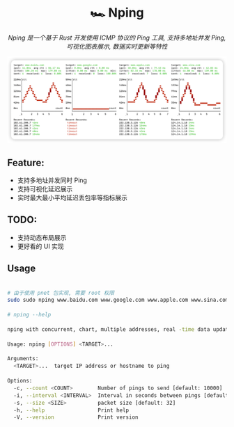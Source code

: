 
<h1 align="center"> 🏎 Nping </h1>
<p align="center">
    <em>Nping 是一个基于 Rust 开发使用 ICMP 协议的 Ping 工具, 支持多地址并发 Ping, 可视化图表展示, 数据实时更新等特性 </em>
</p>


![img.png](docs/imgs/img.png)


## Feature:
- 支持多地址并发同时 Ping
- 支持可视化延迟展示
- 实时最大最小平均延迟丢包率等指标展示

## TODO:
- 支持动态布局展示
- 更好看的 UI 实现

## Usage

```bash

# 由于使用 pnet 包实现, 需要 root 权限
sudo sudo nping www.baidu.com www.google.com www.apple.com www.sina.com -c 20

# nping --help

nping with concurrent, chart, multiple addresses, real -time data update

Usage: nping [OPTIONS] <TARGET>...

Arguments:
  <TARGET>...  target IP address or hostname to ping

Options:
  -c, --count <COUNT>        Number of pings to send [default: 10000]
  -i, --interval <INTERVAL>  Interval in seconds between pings [default: 0]
  -s, --size <SIZE>          packet size [default: 32]
  -h, --help                 Print help
  -V, --version              Print version

```

